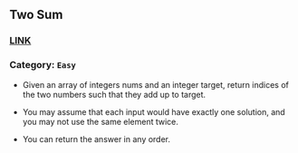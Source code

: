 ## Two Sum

### [LINK](https://leetcode.com/problems/two-sum/)

### Category: ```Easy```

- Given an array of integers nums and an integer target, return indices of the two numbers such that they add up to target.

- You may assume that each input would have exactly one solution, and you may not use the same element twice.

- You can return the answer in any order.